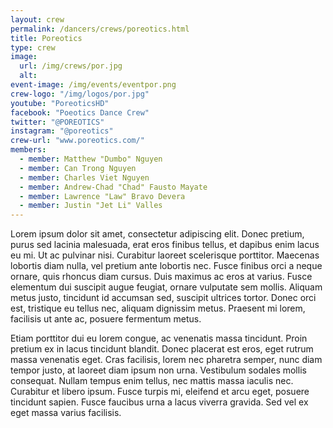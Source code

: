 ```yaml
---
layout: crew
permalink: /dancers/crews/poreotics.html
title: Poreotics
type: crew
image: 
  url: /img/crews/por.jpg
  alt:
event-image: /img/events/eventpor.png
crew-logo: "/img/logos/por.jpg"
youtube: "PoreoticsHD"
facebook: "Poeotics Dance Crew"
twitter: "@POREOTICS"
instagram: "@poreotics"
crew-url: "www.poreotics.com/"
members:
  - member: Matthew "Dumbo" Nguyen 
  - member: Can Trong Nguyen
  - member: Charles Viet Nguyen  
  - member: Andrew-Chad "Chad" Fausto Mayate
  - member: Lawrence "Law" Bravo Devera
  - member: Justin "Jet Li" Valles 
---
```


Lorem ipsum dolor sit amet, consectetur adipiscing elit. Donec pretium, purus sed lacinia malesuada, erat eros finibus tellus, et dapibus enim lacus eu mi. Ut ac pulvinar nisi. Curabitur laoreet scelerisque porttitor. Maecenas lobortis diam nulla, vel pretium ante lobortis nec. Fusce finibus orci a neque ornare, quis rhoncus diam cursus. Duis maximus ac eros at varius. Fusce elementum dui suscipit augue feugiat, ornare vulputate sem mollis. Aliquam metus justo, tincidunt id accumsan sed, suscipit ultrices tortor. Donec orci est, tristique eu tellus nec, aliquam dignissim metus. Praesent mi lorem, facilisis ut ante ac, posuere fermentum metus.

Etiam porttitor dui eu lorem congue, ac venenatis massa tincidunt. Proin pretium ex in lacus tincidunt blandit. Donec placerat est eros, eget rutrum massa venenatis eget. Cras facilisis, lorem nec pharetra semper, nunc diam tempor justo, at laoreet diam ipsum non urna. Vestibulum sodales mollis consequat. Nullam tempus enim tellus, nec mattis massa iaculis nec. Curabitur et libero ipsum. Fusce turpis mi, eleifend et arcu eget, posuere tincidunt sapien. Fusce faucibus urna a lacus viverra gravida. Sed vel ex eget massa varius facilisis.